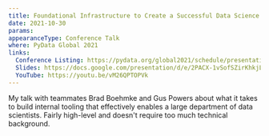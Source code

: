 ```yaml
---
title: Foundational Infrastructure to Create a Successful Data Science Team
date: 2021-10-30
params:
appearanceType: Conference Talk
where: PyData Global 2021
links:
  Conference Listing: https://pydata.org/global2021/schedule/presentation/149/foundational-infrastructure-to-create-a-successful-data-science-team/
  Slides: https://docs.google.com/presentation/d/e/2PACX-1vSofSZirKhkjLwQIlOSBKnxRPrFiiMjPjOyeZwxEV_uWR_4j0Bcq0cVr9Oeovm176RQeB50KDmXtgoc/pub?start=false&loop=false&delayms=30000&slide=id.p
  YouTube: https://youtu.be/vM26QPTOPVk
---
```


My talk with teammates Brad Boehmke and Gus Powers about what it takes to build internal tooling that effectively enables a large department of data scientists.
Fairly high-level and doesn't require too much technical background.
